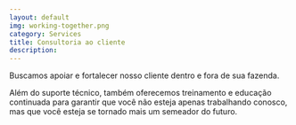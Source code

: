 ```yaml
---
layout: default
img: working-together.png
category: Services
title: Consultoria ao cliente
description: 
---
```

Buscamos apoiar e fortalecer nosso cliente dentro e fora de sua fazenda.

Além do suporte técnico, também oferecemos treinamento e educação continuada para garantir que você não esteja apenas trabalhando conosco, mas que você esteja se tornado mais um semeador do futuro.
